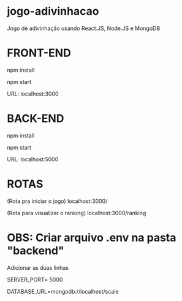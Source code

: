 # jogo-adivinhacao
Jogo de adivinhação usando React.JS, Node.JS e MongoDB

# FRONT-END
npm install

npm start

URL: localhost:3000

# BACK-END
npm install

npm start

URL: localhost:5000

# ROTAS

(Rota pra iniciar o jogo)
localhost:3000/

(Rota para visualizar o ranking)
localhost:3000/ranking

 # OBS: Criar arquivo .env na pasta "backend"
Adicionar as duas linhas

SERVER_PORT= 5000

DATABASE_URL=mongodb://localhost/scale

